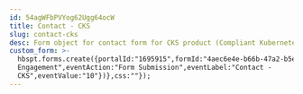 ```yaml
---
id: 54agWFbPVYog62Ugg64ocW
title: Contact - CKS
slug: contact-cks
desc: Form object for contact form for CKS product (Compliant Kubernetes Service).
custom_form: >-
  hbspt.forms.create({portalId:"1695915",formId:"4aec6e4e-b66b-47a2-b5e8-2967765b6fc6",target:"#hsFormContainer",onFormSubmit:function(e){window.dataLayer=window.dataLayer||[],window.dataLayer.push({event:"GAEvent",eventCategory:"Sales
  Engagement",eventAction:"Form Submission",eventLabel:"Contact -
  CKS",eventValue:"10"})},css:""});
---
```


  
